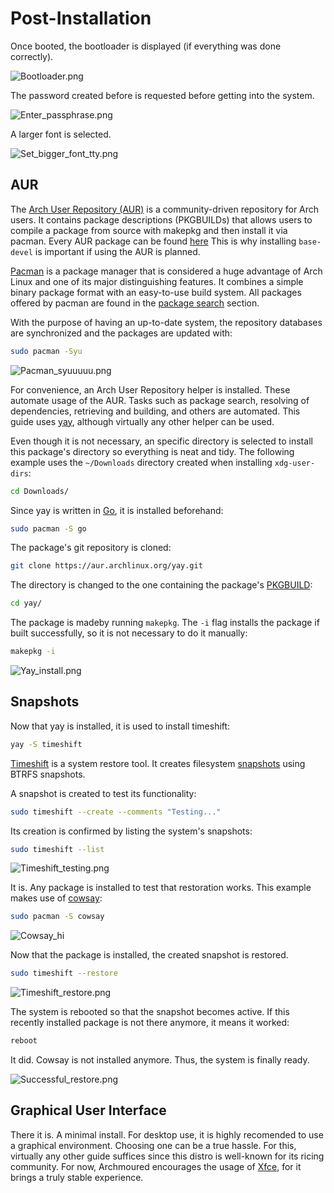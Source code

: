 # Post-Installation

Once booted, the bootloader is displayed (if everything was done correctly).

![Bootloader.png](img/Bootloader.png)

The password created before is requested before getting into the system.

![Enter_passphrase.png](img/Enter_passphrase.png)

A larger font is selected.

![Set_bigger_font_tty.png](img/Set_bigger_font_tty.png)

## AUR

The [Arch User Repository (AUR)](https://wiki.archlinux.org/title/Arch_User_Repository) is a community-driven 
repository for Arch users. It contains package descriptions (PKGBUILDs) that allows users to compile a package 
from source with makepkg and then install it via pacman. Every AUR package can be found [here](https://aur.archlinux.org/)
This is why installing ```base-devel``` is important if using the AUR is planned.

[Pacman](https://wiki.archlinux.org/title/Pacman) is a package manager that is considered a huge advantage
of Arch Linux and one of its major distinguishing features. It combines a simple binary package format with 
an easy-to-use build system. All packages offered by pacman are found in the [package search](https://archlinux.org/packages/)
section.

With the purpose of having an up-to-date system, the repository databases are synchronized and the packages are updated with:

```sh
sudo pacman -Syu
```

![Pacman_syuuuuu.png](img/Pacman_syuuuuu.png)

For convenience, an Arch User Repository helper is installed. These automate usage of the AUR. Tasks such as package search, 
resolving of dependencies, retrieving and building, and others are automated. This guide uses [yay](https://aur.archlinux.org/packages/yay), although virtually any other helper can be used. 

Even though it is not necessary, an specific directory is selected to install this package's directory so everything 
is neat and tidy. The following example uses the ```~/Downloads``` directory created when installing ```xdg-user-dirs```:

```sh
cd Downloads/
```

Since yay is written in [Go](https://go.dev/learn/), it is installed beforehand:

```sh
sudo pacman -S go
```

The package's git repository is cloned:

```sh
git clone https://aur.archlinux.org/yay.git
```

The directory is changed to the one containing the package's [PKGBUILD](https://wiki.archlinux.org/title/PKGBUILD):

```sh
cd yay/
```

The package is madeby running ```makepkg```. The ```-i``` flag installs the package if built successfully, so it is not
necessary to do it manually:

```sh
makepkg -i
```

![Yay_install.png](img/Yay_install.png)

## Snapshots

Now that yay is installed, it is used to install timeshift:

```sh
yay -S timeshift
```

[Timeshift](https://github.com/linuxmint/timeshift) is a system restore tool. It creates filesystem 
[snapshots](https://en.wikipedia.org/wiki/Snapshot_%28computer_storage%29) using BTRFS snapshots. 

A snapshot is created to test its functionality:

```sh
sudo timeshift --create --comments "Testing..."
```

Its creation is confirmed by listing the system's snapshots:

```sh
sudo timeshift --list
```

![Timeshift_testing.png](img/Timeshift_testing.png)

It is. Any package is installed to test that restoration works. This example makes use of 
[cowsay](https://archlinux.org/packages/?name=cowsay):

```sh
sudo pacman -S cowsay
```

![Cowsay_hi](img/Cowsay_hi.png)

Now that the package is installed, the created snapshot is restored.

```sh
sudo timeshift --restore
```

![Timeshift_restore.png](img/Timeshift_restore.png)

The system is rebooted so that the snapshot becomes active.
If this recently installed package is not there anymore, it means it worked:

```sh
reboot
```

It did. Cowsay is not installed anymore. Thus, the system is finally ready.

![Successful_restore.png](img/Successful_restore.png)

## Graphical User Interface

There it is. A minimal install. For desktop use, it is highly recomended to use a graphical
environment. Choosing one can be a true hassle. For this, virtually any other guide suffices 
since this distro is well-known for its ricing community. For now, Archmoured encourages the 
usage of [Xfce](https://wiki.archlinux.org/title/Xfce), for it brings a truly stable 
experience.